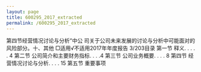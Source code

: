 ```yaml
---
layout: page
title: 600295_2017_extracted
permalink: /600295_2017_extracted
---
```


第四节经营情况讨论与分析”中公
司关于公司未来发展的讨论与分析中可能面对的风险部分。十、其他
□适用√不适用2017年年度报告
3/203目录
第一节
释义.
.
.
.
.
4
第二节
公司简介和主要财务指标.
.
.
.4
第三节
公司业务概要.
.
.
.
8
第四节
经营情况讨论与分析.
.
.
.
15
第五节
重要事项